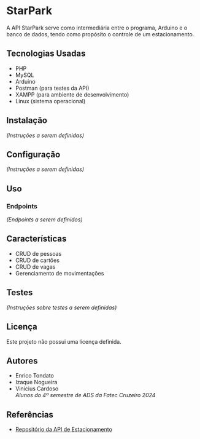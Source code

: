 # StarPark

A API StarPark serve como intermediária entre o programa, Arduino e o banco de dados, tendo como propósito o controle de um estacionamento.

## Tecnologias Usadas

- PHP
- MySQL
- Arduino
- Postman (para testes da API)
- XAMPP (para ambiente de desenvolvimento)
- Linux (sistema operacional)

## Instalação

*(Instruções a serem definidas)*

## Configuração

*(Instruções a serem definidas)*

## Uso

### Endpoints

*(Endpoints a serem definidos)*

## Características

- CRUD de pessoas
- CRUD de cartões
- CRUD de vagas
- Gerenciamento de movimentações

## Testes

*(Instruções sobre testes a serem definidas)*

## Licença

Este projeto não possui uma licença definida.

## Autores

- Enrico Tondato
- Izaque Nogueira
- Vinicius Cardoso  
*Alunos do 4º semestre de ADS da Fatec Cruzeiro 2024*

## Referências

- [Repositório da API de Estacionamento](https://github.com/ovinicardoso/api-estacionamento/)
